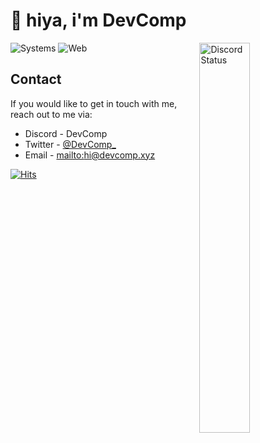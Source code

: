 <!-- markdownlint-disable MD033 -->
<!-- markdownlint-disable MD041 -->

# 👋 hiya, i'm DevComp

<a href="https://lanyard-visualizer-plskz.vercel.app/profile/893762371770802227">
  <img width="40%" alt="Discord Status" src="https://lanyard-profile-readme.vercel.app/api/893762371770802227?hideTimestamp=true&idleMessage=Just%20%20chillin'...&bg=1e1e2e&borderRadius=10px" align="right" />
</a>

![Systems](https://skillicons.dev/icons?i=rust,go,java,lua,bash,neovim,linux,docker&perline=10)
![Web](https://skillicons.dev/icons?i=html,css,js,ts,prisma,mysql,nextjs,vercel&perline=10)

## Contact

If you would like to get in touch with me, reach out to me via:

- Discord - DevComp
- Twitter - [@DevComp_](https://twitter.com/DevComp_)
- Email - [mailto:hi@devcomp.xyz](hi@devcomp.xyz)

[![Hits](https://hits-app.vercel.app/hits?url=https://github.com/CompeyDev&bgLeft=cba6f7&bgRight=1e1e2e&label=visits)](https://hits-app.vercel.app/)
